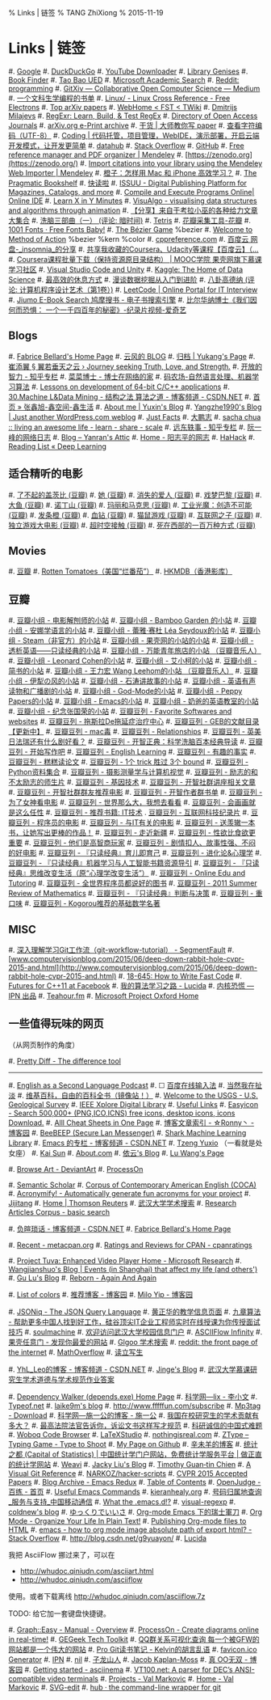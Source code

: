 % Links | 链签
% TANG ZhiXiong
% 2015-11-19

Links | 链签
============

#. [Google](http://www.google.com.sg)
#. [DuckDuckGo](http://www.duckduckgo.com)
#. [YouTube Downloader](http://o.hk.am/)
#. [Library Genises](http://gen.lib.rus.ec/)
#. [Book Finder](http://en.bookfi.org)
#. [Tao Bao UED](http://ued.taobao.com/blog/about-us/)
#. [Microsoft Academic Search](http://libra.msra.cn/)
#. [Reddit: programming](https://www.reddit.com/r/programming/)
#. [GitXiv — Collaborative Open Computer Science — Medium](https://medium.com/@samim/gitxiv-collaborative-open-computer-science-e5fea734cd45)
#. [一个文科生学编程的书单](http://www.douban.com/note/380095094/)
#. [Linux/ - Linux Cross Reference - Free Electrons](http://lxr.free-electrons.com/)
#. [Top arXiv papers](https://scirate.com/)
#. [WebHome < FST < TWiki](http://www.openfst.org/twiki/bin/view/FST/WebHome)
#. [Dmitrijs Milajevs](http://www.eecs.qmul.ac.uk/~dm303/pages/reading-list.html)
#. [RegExr: Learn, Build, & Test RegEx](http://regexr.com/)
#. [Directory of Open Access Journals](https://doaj.org/)
#. [arXiv.org e-Print archive](http://arxiv.org/)
#. [干货 | 大师教你写 paper](http://www.douban.com/url/1038327/)
#. [查看字符编码（UTF-8）](http://www.mytju.com/classcode/tools/encode_utf8.asp)
#. [Coding | 代码托管，项目管理，WebIDE，演示部署，开启云端开发模式，让开发更简单](https://coding.net/)
#. [datahub](http://datahub.top/)
#. [Stack Overflow](http://stackoverflow.com/)
#. [GitHub](https://github.com/)
#. [Free reference manager and PDF organizer | Mendeley](https://www.mendeley.com/)
#. [https://zenodo.org](https://zenodo.org/)
#. [Import citations into your library using the Mendeley Web Importer | Mendeley](https://www.mendeley.com/import/)
#. [橙子：怎样用 Mac 和 iPhone 高效学习？](http://daily.zhihu.com/story/6762361)
#. [The Pragmatic Bookshelf](https://pragprog.com/)
#. [快读啦](https://kuaidula.com/)
#. [ISSUU - Digital Publishing Platform for Magazines, Catalogs, and more](http://issuu.com/)
#. [Compile and Execute Programs Online| Online IDE](http://www.compileonline.com/)
#. [Learn X in Y Minutes](http://learnxinyminutes.com/)
#. [VisuAlgo - visualising data structures and algorithms through animation](http://visualgo.net/)
#. [【分享】来自于考拉小巫的各种给力文章大集合](http://www.douban.com/group/topic/15299075/)
#. [洗脑三部曲（一） (评论: 暗时间)](http://book.douban.com/review/5012104/)
#. [Tetris](https://jake-eaton.com/tetris/)
#. [花瓣采集工具-花瓣](http://huaban.com/about/goodies/)
#. [1001 Fonts · Free Fonts Baby!](http://www.1001fonts.com/)
#. [The Bézier Game](http://bezier.method.ac/) %bezier
#. [Welcome to Method of Action](http://method.ac/) %bezier %kern %color
#. [cppreference.com](http://en.cppreference.com/w/)
#. [百度云 网盘-_insomnia_的分享](http://pan.baidu.com/share/home?uk=2919707929#category/type=0)
#. [共享我收藏的Coursera、Udacity等课程【百度云】（...](http://www.douban.com/group/topic/44748285/)
#. [Coursera课程批量下载（保持资源原目录结构） | MOOC学院 果壳网旗下慕课学习社区](http://mooc.guokr.com/post/560/)
#. [Visual Studio Code and Unity](https://code.visualstudio.com/Docs/runtimes/unity)
#. [Kaggle: The Home of Data Science](https://www.kaggle.com/)
#. [最高效的休息方式](http://www.douban.com/note/514216150/)
#. [漫谈数据挖掘从入门到进阶](http://www.douban.com/note/283530204/)
#. [八卦高德纳 (评论: 计算机程序设计艺术（第1卷）)](http://book.douban.com/review/5384627/)
#. [LeetCode | Online Portal for IT Interview](http://articles.leetcode.com/)
#. [Jiumo E-Book Search 鸠摩搜书 - 电子书搜索引擎](http://www.jiumodiary.com/)
#. [比尔华纳博士《我们因何而恐惧： 一个一千四百年的秘密》-纪录片视频-爱奇艺](http://www.iqiyi.com/w_19rrylp8kl.html)

Blogs
-----

#. [Fabrice Bellard's Home Page](http://bellard.org/)
#. [云风的 BLOG](http://blog.codingnow.com/)
#. [归档 | Yukang's Page](http://www.cyukang.com/archive.html)
#. [崔添翼 § 翼若垂天之云 › Journey seeking Truth, Love, and Strength.](http://cuitianyi.com/)
#. [开放的智力 - 知乎专栏](http://zhuanlan.zhihu.com/intelligence)
#. [菜菜博士 - 博士在网络的家](http://microcai.org/)
#. [码农场-自然语言处理、机器学习算法](http://www.hankcs.com/)
#. [Lessons on development of 64-bit C/C++ applications](http://www.viva64.com/en/l/)
#. [30.Machine L&Data Mining - 结构之法 算法之道 - 博客频道 - CSDN.NET](http://blog.csdn.net/v_july_v/article/category/1061301)
#. [首页 » 张鑫旭-鑫空间-鑫生活](http://www.zhangxinxu.com/)
#. [About me | Yuxin's Blog](http://ppwwyyxx.com/about-me/)
#. [Yangzhe1990's Blog | Just another WordPress.com weblog](https://yangzhe1990.wordpress.com/)
#. [Just Facts](https://dangfan.me/en/)
#. [大鹏志](http://dapengde.com/)
#. [sacha chua :: living an awesome life - learn - share - scale](http://sachachua.com/blog/)
#. [远东轶事 - 知乎专栏](http://zhuanlan.zhihu.com/yuandong)
#. [阮一峰的网络日志](http://www.ruanyifeng.com/blog/)
#. [Blog – Yanran's Attic](http://yanran.li/)
#. [Home - 阳志平的网志](http://www.yangzhiping.com/)
#. [HaHack](http://hahack.com/)
#. [Reading List « Deep Learning](http://deeplearning.net/reading-list/)

适合精听的电影
--------------

#. [了不起的盖茨比 (豆瓣)](http://movie.douban.com/subject/3364223/)
#. [她 (豆瓣)](http://movie.douban.com/subject/6722879/)
#. [消失的爱人 (豆瓣)](http://movie.douban.com/subject/21318488/)
#. [戏梦巴黎 (豆瓣)](http://movie.douban.com/subject/1291856/)
#. [大鱼 (豆瓣)](http://movie.douban.com/subject/1291545/)
#. [诺丁山 (豆瓣)](http://movie.douban.com/subject/1298038/)
#. [玛丽和马克思 (豆瓣)](http://movie.douban.com/subject/3072124/)
#. [工业光魔：创造不可能 (豆瓣)](http://movie.douban.com/subject/5151820/)
#. [发条橙 (豆瓣)](http://movie.douban.com/subject/1292233/)
#. [血钻 (豆瓣)](http://movie.douban.com/subject/1428175/)
#. [猫鼠游戏 (豆瓣)](http://movie.douban.com/subject/1305487/)
#. [互联网之子 (豆瓣)](http://movie.douban.com/subject/25785114/)
#. [独立游戏大电影 (豆瓣)](http://movie.douban.com/subject/7015793/)
#. [超时空接触 (豆瓣)](http://movie.douban.com/subject/1295647/)
#. [死在西部的一百万种方式 (豆瓣)](http://movie.douban.com/subject/21334420/)

Movies
------

#. [豆瓣](http://www.douban.com/)
#. [Rotten Tomatoes（美国“烂番茄”）](http://www.rottentomatoes.com/)
#. [HKMDB（香港影库）](http://hkmdb.com/db/index.php)

豆瓣
----

#. [豆瓣小组 - 电影解刨师的小站](http://site.douban.com/190248/)
#. [豆瓣小组 - Bamboo Garden 的小站](http://site.douban.com/183573/)
#. [豆瓣小组 - 安娜学语言的小站](http://site.douban.com/153057/)
#. [豆瓣小组 - 蕾雅·赛杜 Léa Seydoux的小站](http://site.douban.com/198460/)
#. [豆瓣小组 - Steam（非官方）的小站](http://site.douban.com/248518/)
#. [豆瓣小组 - 果壳网的小站的小站](http://site.douban.com/guokr/)
#. [豆瓣小组 - 透析英语——只读经典的小站](http://site.douban.com/195168/)
#. [豆瓣小组 - 万能青年旅店的小站 （豆瓣音乐人）](http://site.douban.com/omnipotent/)
#. [豆瓣小组 - Leonard Cohen的小站](http://site.douban.com/137869/)
#. [豆瓣小组 - 艾小柯的小站](http://site.douban.com/109265/)
#. [豆瓣小组 - 简书的小站](http://site.douban.com/181032/)
#. [豆瓣小组 - 王力宏 Wang Leehom的小站 （豆瓣音乐人）](http://site.douban.com/leehomwang/)
#. [豆瓣小组 - 伊犁の风的小站](http://site.douban.com/169159/)
#. [豆瓣小组 - 石涛讲故事的小站](http://site.douban.com/221233/)
#. [豆瓣小组 - 英语有声读物和广播剧的小站](http://site.douban.com/196116/)
#. [豆瓣小组 - God-Mode的小站](http://site.douban.com/196781/)
#. [豆瓣小组 - Peppy Papers的小站](http://site.douban.com/204776/)
#. [豆瓣小组 - Emacs的小站](http://site.douban.com/203941/)
#. [豆瓣小组 - 奶爸的英语教室的小站](http://site.douban.com/195274/)
#. [豆瓣小组 - 纪念张国荣的小站](http://site.douban.com/leslie/)
#. [豆瓣豆列 - Favorite Softwares and websites](http://www.douban.com/doulist/1831726/)
#. [豆瓣豆列 - 拖斯拉De拖延症治疗中心](http://www.douban.com/doulist/29625562/)
#. [豆瓣豆列 - GEB的文献目录【更新中】](http://www.douban.com/doulist/39544944/)
#. [豆瓣豆列 - mac毒](http://www.douban.com/doulist/41876721/)
#. [豆瓣豆列 - Relationships](http://www.douban.com/doulist/41842325/)
#. [豆瓣豆列 - 英美日法瑞还有什么剧好看？](http://www.douban.com/doulist/1660055/)
#. [豆瓣豆列 - 开智正典：科学洗脑百本经典导读](http://www.douban.com/doulist/41691053/)
#. [豆瓣豆列 - 开始写作吧](http://www.douban.com/doulist/1269878/)
#. [豆瓣豆列 - English Learning](http://www.douban.com/doulist/12147886/)
#. [豆瓣豆列 - 有趣的事实](http://www.douban.com/doulist/39556634/)
#. [豆瓣豆列 - 糕糕读论文](http://www.douban.com/doulist/38747815/)
#. [豆瓣豆列 - 1个 trick 胜过 3个 bound](http://www.douban.com/doulist/39669050/)
#. [豆瓣豆列 - Python资料集合](http://www.douban.com/doulist/37660601/)
#. [豆瓣豆列 - 摄影测量学与计算机视觉](http://www.douban.com/doulist/1525698/)
#. [豆瓣豆列 - 励志的和不太励志的师生片](http://www.douban.com/doulist/1555175/)
#. [豆瓣豆列 - 基因技术](http://www.douban.com/doulist/37669307/)
#. [豆瓣豆列 - 开智社群讲座相关文章](http://www.douban.com/doulist/38039230/)
#. [豆瓣豆列 - 开智社群群友推荐电影](http://www.douban.com/doulist/38039245/)
#. [豆瓣豆列 - 开智作者群书单](http://www.douban.com/doulist/14090587/)
#. [豆瓣豆列 - 为了女神看电影](http://www.douban.com/doulist/38616390/)
#. [豆瓣豆列 - 世界那么大，我想去看看](http://www.douban.com/doulist/38842269/)
#. [豆瓣豆列 - 会画画就是这么任性](http://www.douban.com/doulist/36796029/)
#. [豆瓣豆列 - 推荐书籍: IT技术](http://www.douban.com/doulist/1361509/)
. [豆瓣豆列 - 互联网科技纪录片](http://www.douban.com/doulist/11172842/)
#. [豆瓣豆列 - 程序员的电影](http://www.douban.com/doulist/3255951/)
#. [豆瓣豆列 - 与IT有关的电影](http://www.douban.com/doulist/441220/)
#. [豆瓣豆列 - 送羡辙一本书，让她写出更棒的作品！](http://www.douban.com/doulist/17651217/)
#. [豆瓣豆列 - 走近新疆](http://www.douban.com/doulist/14892458/)
#. [豆瓣豆列 - 性欲比食欲更重要](http://www.douban.com/doulist/1651016/)
#. [豆瓣豆列 - 他们是高智商玩家](http://www.douban.com/doulist/65439/)
#. [豆瓣豆列 - 剧情扣人、故事性强、不闷的好电影](http://www.douban.com/doulist/2443408/)
#. [豆瓣豆列 - 『只读经典』育儿即育己](http://www.douban.com/doulist/1327794/)
#. [豆瓣豆列 - 进化论&心理学](http://www.douban.com/doulist/2971961/)
#. [豆瓣豆列 - 『只读经典』机器学习与人工智能书籍资源导引](http://www.douban.com/doulist/176513/)
#. [豆瓣豆列 - 『只读经典』思维改变生活（原“心理学改变生活”）](http://www.douban.com/doulist/46003/)
#. [豆瓣豆列 - Online Edu and Tutoring](http://www.douban.com/doulist/1880538/)
#. [豆瓣豆列 - 全世界程序员都说好的图书](http://www.douban.com/doulist/1244005/)
#. [豆瓣豆列 - 2011 Summer Review of Mathematics](http://www.douban.com/doulist/1199112/)
#. [豆瓣豆列 - 『只读经典』判断与决策](http://www.douban.com/doulist/197706/)
#. [豆瓣豆列 - 重口味](http://www.douban.com/doulist/187667/)
#. [豆瓣豆列 - Kogorou推荐的基础数学名著](http://www.douban.com/doulist/31641/)

MISC
----

#. [深入理解学习Git工作流（git-workflow-tutorial） - SegmentFault](http://segmentfault.com/a/1190000002918123)
#. [www.computervisionblog.com/2015/06/deep-down-rabbit-hole-cvpr-2015-and.html](http://www.computervisionblog.com/2015/06/deep-down-rabbit-hole-cvpr-2015-and.html)
#. [18-645: How to Write Fast Code](http://users.ece.cmu.edu/~pueschel/teaching/18-645-CMU-spring08/course.html)
#. [Futures for C++11 at Facebook](https://code.facebook.com/posts/1661982097368498)
#. [我的算法学习之路 - Lucida](http://zh.lucida.me/blog/on-learning-algorithms/)
#. [内核恐慌 — IPN 出品](http://ipn.li/kernelpanic/)
#. [Teahour.fm](http://teahour.fm/)
#. [Microsoft Project Oxford Home](https://www.projectoxford.ai/)

一些值得玩味的网页
------------------

（从网页制作的角度）

#. [Pretty Diff - The difference tool](http://prettydiff.com/)

---

#. [English as a Second Language Podcast](http://www.eslpod.com/website/index.php)
#. &#x2610; [百度在线输入法](http://shurufa.baidu.com/online.html)
#. [当然我在扯淡](http://www.yinwang.org/)
#. [维基百科，自由的百科全书（镜像站！）](http://wiki.yooooo.us/d2lraS9XaWtpcGVkaWE6JUU5JUE2JTk2JUU5JUExJUI1)
#. [Welcome to the USGS - U.S. Geological Survey](http://www.usgs.gov/)
#. [IEEE Xplore Digital Library](http://ieeexplore.ieee.org/Xplore/home.jsp?reload=true)
#. [Useful Links](http://sse.tongji.edu.cn/linzhang/UsefulLinks/links.htm)
#. [Easyicon - Search 500,000+ (PNG,ICO,ICNS) free icons, desktop icons, icons Download.](http://www.easyicon.net/)
#. [Alll Cheat Sheets in One Page](http://www.cheat-sheets.org/)
#. [博客文章索引 - ☆Ronny丶 - 博客园](http://www.cnblogs.com/ronny/p/index.html)
#. [BeeBEEP (Secure Lan Messenger)](http://beebeep.sourceforge.net/)
#. [Shark Machine Learning Library](http://image.diku.dk/shark/)
#. [Emacs 的专栏 - 博客频道 - CSDN.NET](http://blog.csdn.net/zhuyingqingfen)
#. [Tzeng Yuxio](http://tzengyuxio.me/) （一看就是处女座）
#. [Kai Sun](http://www.kaisun.org/)
#. [About.com](http://www.about.com/)
#. [依云's Blog](http://lilydjwg.is-programmer.com/)
#. [Lu Wang's Page](http://coolwanglu.github.io/)

#. [Browse Art - DeviantArt](http://www.deviantart.com/browse/all/)
#. [ProcessOn](https://www.processon.com/network)

#. [Semantic Scholar](https://www.semanticscholar.org/)
#. [Corpus of Contemporary American English (COCA)](http://corpus.byu.edu/coca/)
#. [Acronymify! - Automatically generate fun acronyms for your project](http://acronymify.com/)
#. [Jijitang](http://www.jijitang.com/)
#. [Home | Thomson Reuters](http://thomsonreuters.com/en.html)
#. [武汉大学学术搜索](http://www.duxiu.com/)
#. [Research Articles Corpus - basic search](http://rcpce.engl.polyu.edu.hk/RACorpus/default.htm)

#. [负暄琐话 - 博客频道 - CSDN.NET](http://blog.csdn.net/g9yuayon)
#. [Fabrice Bellard's Home Page](http://bellard.org/)

#. [Recent - metacpan.org](https://metacpan.org/recent)
#. [Ratings and Reviews for CPAN - cpanratings](http://cpanratings.perl.org/)

#. [Project Tuva: Enhanced Video Player Home - Microsoft Research](http://research.microsoft.com/apps/tools/tuva/index.html#data=2%7C%7C%7C)
#. [Wangjianshuo's Blog | Events (in Shanghai) that affect my life (and others')](http://wangjianshuo.com/)
#. [Gu Lu's Blog](http://www.gulu-dev.com/archive)
#. [Reborn - Again And Again](http://xiaolai.li/)

#. [List of colors](http://www.colorhexa.com/color-names)
#. [推荐博客 - 博客园](http://www.cnblogs.com/expert/)
#. [Milo Yip - 博客园](http://www.cnblogs.com/miloyip/)

#. [JSONiq - The JSON Query Language](http://jsoniq.org/)
#. [黄正华的教学信息页面](http://aff.whu.edu.cn/huangzh/)
#. [九章算法 - 帮助更多中国人找到好工作，硅谷顶尖IT企业工程师实时在线授课为你传授面试技巧](http://www.jiuzhang.com/?source=soulmachine)
#. [soulmachine](http://www.soulmachine.me/)
#. [欢迎访问武汉大学校园信息门户](http://my.whu.edu.cn/)
#. [ASCIIFlow Infinity](http://asciiflow.com/)
#. [果壳任意门 - 发现你最爱的网站](http://gate.guokr.com/)
#. [Glgoo 学术搜索](http://scholar.glgoo.org/)
#. [reddit: the front page of the internet](https://www.reddit.com/)
#. [MathOverflow](http://mathoverflow.net/)
#. [读立写生](http://cnfeat.com/)

#. [YhL_Leo的博客 - 博客频道 - CSDN.NET](http://blog.csdn.net/yhl_leo)
#. [Jinge's Blog](http://www.tujinge.com/)
#. [武汉大学慕课研究生学术道德与学术规范作业答案](https://www.zybuluo.com/yhl/note/267200)

#. [Dependency Walker (depends.exe) Home Page](http://www.dependencywalker.com/)
#. [科学网—lix - 李小文](http://blog.sciencenet.cn/home.php?mod=space&uid=2984)
#. [Typeof.net](http://typeof.net/index.html)
#. [laike9m's blog](https://laike9m.com/blog/archive/)
#.  http://www.fffffun.com/subscribe
#. [Mp3tag - Download](http://www.mp3tag.de/en/download.html)
#. [科学网—施一公的博客 - 施一公](http://blog.sciencenet.cn/home.php?mod=space&uid=46212)
#. [我国在校研究生的学术贡献有多大？](http://mp.weixin.qq.com/s?__biz=MzA3NTU5NzMwNw==&mid=211741323&idx=5&sn=3adfa48bf8a1eeda284c361c85621009#rd)
#. [最高法院法官告诉你，诉讼文书这样写才规范](http://mp.weixin.qq.com/s?__biz=MzA4NDYwNTE4Mg==&mid=207798324&idx=5&sn=7f70171babef70007e44c79679e139b8&scene=2&from=timeline&isappinstalled=0#rd)
#. [科研诚信的中国式难题](http://mp.weixin.qq.com/s?__biz=MzA3OTgzMzUzOA==&mid=209250210&idx=1&sn=4248f3d2ffed9b5ba57fc9f861135cc9&scene=2&from=timeline&isappinstalled=0#rd)
#. [Woboq Code Browser](http://code.woboq.org/)
#. [LaTeXStudio](http://www.latexstudio.net/)
#. [nothingisreal.com](http://en.nothingisreal.com/wiki/Tristan_Miller)
#. [ZType – Typing Game - Type to Shoot](http://zty.pe/)
#. [My Page on Github](http://baohaojun.github.io/blog/2011/12/23/index.html)
#. [辛未羊的博客](http://panqiincs.github.io/)
#. [统计之都 (Capital of Statistics) | 中国统计学门户网站，免费统计学服务平台 | 做正直的统计学网站](http://cos.name/)
#. [Weavi](https://weavi.com/92079/Z2oSFk5UfDsuUKLfNVOl-g)
#. [Jacky Liu's Blog](http://bluegene8210.is-programmer.com/)
#. [Timothy Guan‑tin Chien](http://timdream.org/#works)
#. [A Visual Git Reference](http://marklodato.github.io/visual-git-guide/index-en.html)
#. [NARKOZ/hacker-scripts](https://github.com/NARKOZ/hacker-scripts)
#. [CVPR 2015 Accepted Papers](http://cs.stanford.edu/people/karpathy/cvpr2015papers/)
#. [Blog Archive - Emacs Redux](http://emacsredux.com/blog/archives/)
#. [Table of Contents](http://tuhdo.github.io/index.html)
#. [OpenJudge - 百练 - 首页](http://www.bailian.openjudge.cn/)
#. [Useful Emacs Commands](http://irreal.org/emacs-reminders.html)
#. [kieranhealy.org](http://kieranhealy.org/)
#. [号码归属地查询_服务与支持_中国移动通信](http://www.10086.cn/support/selfservice/ownership/)
#. [What the .emacs.d!?](http://whattheemacsd.com/)
#. [visual-regexp](https://github.com/benma/visual-regexp.el)
#. [coldnew's blog](http://coldnew.github.io/)
#. [ゆっくりでいいさ](http://blog.watashi.ws/)
#. [Org-mode Emacs 下的瑞士軍刀](http://coldnew.github.io/COSCUP2013_org-mode/slide.html#1)
#. [Org Mode - Organize Your Life In Plain Text!](http://doc.norang.ca/org-mode.html)
#. [Publishing Org-mode files to HTML](http://orgmode.org/worg/org-tutorials/org-publish-html-tutorial.html)
#. [emacs - how to org mode image absolute path of export html? - Stack Overflow](http://stackoverflow.com/questions/14684263/how-to-org-mode-image-absolute-path-of-export-html)
#. http://blog.csdn.net/g9yuayon/
#. [Lucida](http://lucida.me/)

我把 AsciiFlow 挪过来了，可以在

* <http://whudoc.qiniudn.com/asciiart.html>
* <http://whudoc.qiniudn.com/asciiflow>

使用。或者下载离线 <http://whudoc.qiniudn.com/asciiflow.7z>

TODO: 给它加一套键盘快捷键。

#. [Graph::Easy - Manual - Overview](http://bloodgate.com/perl/graph/manual/overview.html)
#. [ProcessOn - Create diagrams online in real-time!](https://www.processon.com/tour)
#. [GEGeek Tech Toolkit](http://www.gegeek.com/documents/85BB69B2F05486B9332CEA18B8D6E4BE690ADA38.html)
#. [QQ群关系可视化查询 每一个被GFW的网站都是一个伟大的网站](https://qqgroup.insight-labs.org/)
#. [Pro Git读书笔记 - Kelvin的胡言乱语](http://kelvinh.github.io/wiki/progit/)
#. [favicon.ico Generator](http://www.favicon.cc/)
#. [IPN](http://ipn.li/)
#. [nil](http://blog.qinjian.me/)
#. [子龙山人](http://zilongshanren.com/)
#. [Jacob Kaplan-Moss](https://jacobian.org/)
#. [真 OO无双 - 博客园](http://www.cnblogs.com/oomusou/)
#. [Getting started - asciinema](https://asciinema.org/docs)
#. [VT100.net: A parser for DEC’s ANSI-compatible video terminals](http://vt100.net/emu/dec_ansi_parser)
#. [Projects - Val Markovic](https://val.markovic.io/projects)
#. [Home - Val Markovic](https://val.markovic.io/)
#. [SVG-edit](https://svg-edit.github.io/svgedit/releases/svg-edit-2.8.1/svg-editor.html)
#. [hub · the command-line wrapper for git](https://hub.github.com/)
